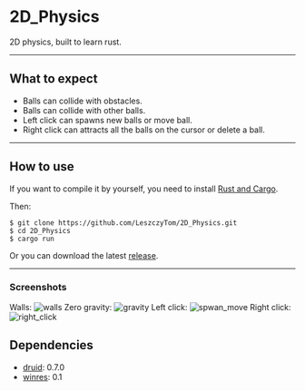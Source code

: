 # 2D_Physics
2D physics, built to learn rust.
***
## What to expect
* Balls can collide with obstacles.
* Balls can collide with other balls.
* Left click can spawns new balls or move ball.
* Right click can attracts all the balls on the cursor or delete a ball.

***
## How to use
If you want to compile it by yourself, you need to install [Rust and Cargo](https://doc.rust-lang.org/cargo/getting-started/installation.html). 

Then:
```
$ git clone https://github.com/LeszczyTom/2D_Physics.git
$ cd 2D_Physics
$ cargo run
```
Or you can download the latest [release](https://github.com/LeszczyTom/2D_Physics/releases).  
***

### Screenshots
Walls:
![walls](https://user-images.githubusercontent.com/37774352/189477955-66feac85-0793-4574-b087-1776bf4cec40.gif)
Zero gravity:
![gravity](https://user-images.githubusercontent.com/37774352/189477995-cfbcd8c8-d67f-49e7-823f-cb1f01dbc127.gif)
Left click:
![spwan_move](https://user-images.githubusercontent.com/37774352/189478107-8dae563a-218a-4868-8bf4-874e9f86bf81.gif)
Right click:
![right_click](https://user-images.githubusercontent.com/37774352/189478154-88f71254-a9d2-4c31-95f7-11677f6f365f.gif)

## Dependencies
* [druid](https://github.com/linebender/druid): 0.7.0
* [winres](https://github.com/mxre/winres): 0.1
